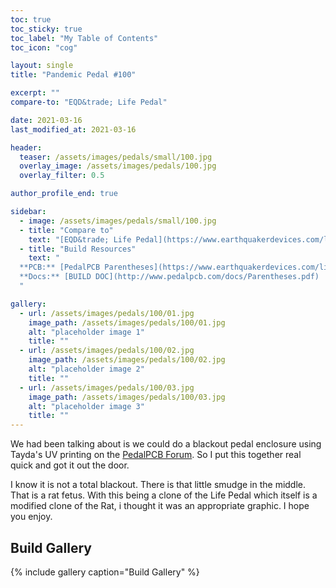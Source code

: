 ```yaml
---
toc: true
toc_sticky: true
toc_label: "My Table of Contents"
toc_icon: "cog"

layout: single
title: "Pandemic Pedal #100"

excerpt: ""
compare-to: "EQD&trade; Life Pedal"

date: 2021-03-16
last_modified_at: 2021-03-16

header:
  teaser: /assets/images/pedals/small/100.jpg
  overlay_image: /assets/images/pedals/100.jpg
  overlay_filter: 0.5

author_profile_end: true

sidebar:
  - image: /assets/images/pedals/small/100.jpg
  - title: "Compare to"
    text: "[EQD&trade; Life Pedal](https://www.earthquakerdevices.com/life-pedal)"
  - title: "Build Resources"
    text: "
  **PCB:** [PedalPCB Parentheses](https://www.earthquakerdevices.com/life-pedal)<br>
  **Docs:** [BUILD DOC](http://www.pedalpcb.com/docs/Parentheses.pdf)
  "

gallery:
  - url: /assets/images/pedals/100/01.jpg
    image_path: /assets/images/pedals/100/01.jpg
    alt: "placeholder image 1"
    title: ""
  - url: /assets/images/pedals/100/02.jpg
    image_path: /assets/images/pedals/100/02.jpg
    alt: "placeholder image 2"
    title: ""
  - url: /assets/images/pedals/100/03.jpg
    image_path: /assets/images/pedals/100/03.jpg
    alt: "placeholder image 3"
    title: ""
---
```


We had been talking about is we could do a blackout pedal enclosure using Tayda's UV printing on the [PedalPCB Forum](http://forum.pedalpcb.com/). So I put this together real quick and got it out the door.

I know it is not a total blackout. There is that little smudge in the middle. That is a rat fetus. With this being a clone of the Life Pedal which itself is a modified clone of the Rat, i thought it was an appropriate graphic. I hope you enjoy.

## Build Gallery ##

{% include gallery caption="Build Gallery" %}